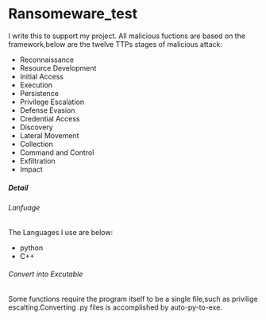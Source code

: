 # Ransomeware_test
I write this to support my project.
All malicious fuctions are based on the framework,below are the twelve TTPs stages of malicious attack:
+ Reconnaissance
+ Resource Development
+ Initial Access
+ Execution
+ Persistence
+ Privilege Escalation
+ Defense Evasion
+ Credential Access
+ Discovery
+ Lateral Movement
+ Collection
+ Command and Control
+ Exfiltration
+ Impact
##### Detail
###### Lanfuage
The Languages I use are below:
+ python
+ C++
###### Convert into Excutable
Some functions require the program itself to be a single file,such as privilige escalting.Converting .py files is accomplished by auto-py-to-exe.